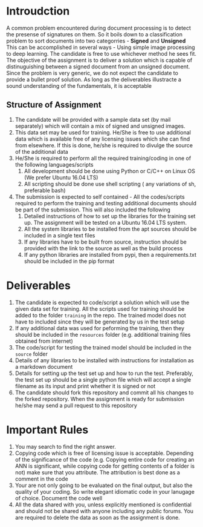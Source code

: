 # Introudction
A common problem encountered during document processing is to detect the presense of signatures on them.  So it boils down to a classification problem to sort documents into two categorries - **Signed** and **Unsigned**
This can be accomplished in several ways - Using simple image processing to deep learning.  The candidate is free to use whichever method he sees fit.  The objective of the assignment is to deliver a solution which is capable of distinuguishing between a signed document from an unsigned document.  Since the problem is very generic, we do not expect the candidate to provide a bullet proof solution.  As long as the deliverables illustracte a sound understanding of the fundamentals, it is acceptable

## Structure of Assignment

1. The candidate will be provided with a sample data set (by mail separately) which will contain a mix of signed and unsigned images.  
2. This data set may be used for training.  He/She is free to use additional data which is available free of any licensing issues which she can find from elsewhere.  If this is done, he/she is required to divulge the source of the additional data
3. He/She is required to perform all the required training/coding in one of the following languages/scripts
    1. All development should be done using Python or C/C++ on Linux OS (We prefer Ubuntu 16.04 LTS)
    2. All scripting should be done use shell scripting ( any variations of sh, preferable bash)
4. The submission is expected to self contained - All the codes/scripts required to perform the training and testing additional documents should be part of the submission.  This will also included the following
    1. Detailed instructions of how to set up the libraries for the training set up.  The assignment will be tested on a Ubuntu 16.04 LTS system.
    2. All the system libraries to be installed from the apt sources should be included in a single text files
    3. If any libraries have to be built from source, instruction should be provided with the link to the source as well as the build process
    4. If any python libraries are installed from pypi, then a requirements.txt should be included in the pip format

# Deliverables

1. The candidate is expected to code/script a solution which will use the given data set for training.  All the scripts used for training should be added to the folder ```training``` in the repo. The trained model does not have to included since they will be generated by us in the test setup
3. If any additional data was used for peforming the training, then they should be included in the ```resources``` folder (e.g. additional training files obtained from internet)
4. The code/script for testing the trained model should be included in the ```source``` folder
4. Details of any libraries to be installed with instructions for installation as a markdown document
5. Details for setting up the test set up and how to run the test.  Preferably, the test set up should be a single python file which will accept a single filename as its input and print whether it is signed or not
6. The candidate should fork this repository and commit all his changes to the forked repository.  When the assignment is ready for submission he/she may send a pull request to this repository

# Important Rules
1. You may search to find the right answer.  
2. Copying code which is free of licensing issue is acceptable.  Depending of the significance of the code (e.g. Copying entire code for creating an ANN is significant, while copying code for getting contents of a folder is not) make sure that you attribute.  The attribution is best done as a comment in the code
3. Your are not only going to be evaluated on the final output, but also the quality of your coding.  So write elegant idiomatic code in your lanugage of choice.  Document the code well
4. All the data shared with you, unless explicitly mentioned is confidential and should not be shared with anyone including any public forums.  You are required to delete the data as soon as the assignment is done.  
